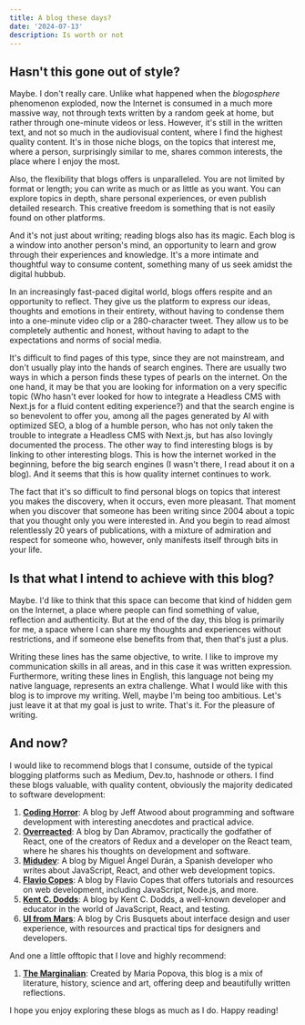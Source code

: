 ```yaml
---
title: A blog these days?
date: '2024-07-13'
description: Is worth or not
---
```


## Hasn't this gone out of style?

Maybe. I don't really care. Unlike what happened when the *blogosphere* phenomenon exploded, now the Internet is consumed in a much more massive way, not through texts written by a random geek at home, but rather through one-minute videos or less. However, it's still in the written text, and not so much in the audiovisual content, where I find the highest quality content. It's in those niche blogs, on the topics that interest me, where a person, surprisingly similar to me, shares common interests, the place where I enjoy the most.

Also, the flexibility that blogs offers is unparalleled. You are not limited by format or length; you can write as much or as little as you want. You can explore topics in depth, share personal experiences, or even publish detailed research. This creative freedom is something that is not easily found on other platforms.

And it's not just about writing; reading blogs also has its magic. Each blog is a window into another person's mind, an opportunity to learn and grow through their experiences and knowledge. It's a more intimate and thoughtful way to consume content, something many of us seek amidst the digital hubbub.

In an increasingly fast-paced digital world, blogs offers respite and an opportunity to reflect. They give us the platform to express our ideas, thoughts and emotions in their entirety, without having to condense them into a one-minute video clip or a 280-character tweet. They allow us to be completely authentic and honest, without having to adapt to the expectations and norms of social media.

It's difficult to find pages of this type, since they are not mainstream, and don't usually play into the hands of search engines. There are usually two ways in which a person finds these types of pearls on the internet. On the one hand, it may be that you are looking for information on a very specific topic (Who hasn't ever looked for how to integrate a Headless CMS with Next.js for a fluid content editing experience?) and that the search engine is so benevolent to offer you, among all the pages generated by AI with optimized SEO, a blog of a humble person, who has not only taken the trouble to integrate a Headless CMS with Next.js, but has also lovingly documented the process. The other way to find interesting blogs is by linking to other interesting blogs. This is how the internet worked in the beginning, before the big search engines (I wasn't there, I read about it on a blog). And it seems that this is how quality internet continues to work.

The fact that it's so difficult to find personal blogs on topics that interest you makes the discovery, when it occurs, even more pleasant. That moment when you discover that someone has been writing since 2004 about a topic that you thought only you were interested in. And you begin to read almost relentlessly 20 years of publications, with a mixture of admiration and respect for someone who, however, only manifests itself through bits in your life.

## Is that what I intend to achieve with this blog?

Maybe. I'd like to think that this space can become that kind of hidden gem on the Internet, a place where people can find something of value, reflection and authenticity. But at the end of the day, this blog is primarily for me, a space where I can share my thoughts and experiences without restrictions, and if someone else benefits from that, then that's just a plus.

Writing these lines has the same objective, to write. I like to improve my communication skills in all areas, and in this case it was written expression. Furthermore, writing these lines in English, this language not being my native language, represents an extra challenge. What I would like with this blog is to improve my writing. Well, maybe I'm being too ambitious. Let's just leave it at that my goal is just to write. That's it. For the pleasure of writing.

## And now?

I would like to recommend blogs that I consume, outside of the typical blogging platforms such as Medium, Dev.to, hashnode or others. I find these blogs valuable, with quality content, obviously the majority dedicated to software development:

1. [**Coding Horror**](https://blog.codinghorror.com/): A blog by Jeff Atwood about programming and software development with interesting anecdotes and practical advice.
2. [**Overreacted**](https://overreacted.io/): A blog by Dan Abramov, practically the godfather of React, one of the creators of Redux and a developer on the React team, where he shares his thoughts on development and software.
3. [**Midudev**](https://midu.dev/): A blog by Miguel Ángel Durán, a Spanish developer who writes about JavaScript, React, and other web development topics.
4. [**Flavio Copes**](https://flaviocopes.com/): A blog by Flavio Copes that offers tutorials and resources on web development, including JavaScript, Node.js, and more.
5. [**Kent C. Dodds**](https://kentcdodds.com/blog): A blog by Kent C. Dodds, a well-known developer and educator in the world of JavaScript, React, and testing.
6. [**UI from Mars**](https://www.uifrommars.com/): A blog by Cris Busquets about interface design and user experience, with resources and practical tips for designers and developers.

And one a little offtopic that I love and highly recommend:

1. [**The Marginalian**](https://www.themarginalian.org/): Created by Maria Popova, this blog is a mix of literature, history, science and art, offering deep and beautifully written reflections.

I hope you enjoy exploring these blogs as much as I do. Happy reading!